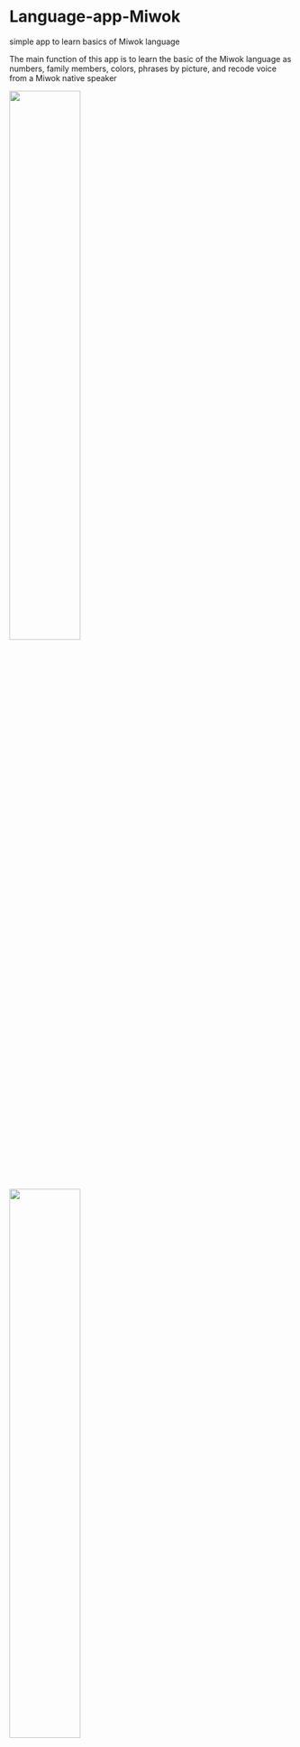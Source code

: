 # Language-app-Miwok
simple app to learn basics of Miwok language


The main function of this app is to learn the basic of the Miwok language as numbers, family members, colors, phrases  by picture, and recode voice from a Miwok native speaker



<img src="https://user-images.githubusercontent.com/56397578/117984682-14ed1b80-b349-11eb-9818-00f476384a91.png" width=50% height=50%>


<img src="https://user-images.githubusercontent.com/56397578/117984667-13235800-b349-11eb-84d5-289319c8292b.png" width=50% height=50%>


<img src="https://user-images.githubusercontent.com/56397578/117984650-10c0fe00-b349-11eb-8eb5-3bf6d6af9c29.png" width=50% height=50%>


<img src="https://user-images.githubusercontent.com/56397578/117984618-0b63b380-b349-11eb-858f-963d83265e65.png" width=50% height=50%>


